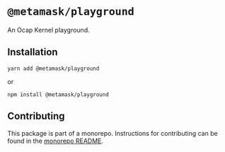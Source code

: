 # `@metamask/playground`

An Ocap Kernel playground.

## Installation

`yarn add @metamask/playground`

or

`npm install @metamask/playground`

## Contributing

This package is part of a monorepo. Instructions for contributing can be found in the [monorepo README](https://github.com/MetaMask/ocap-kernel#readme).
